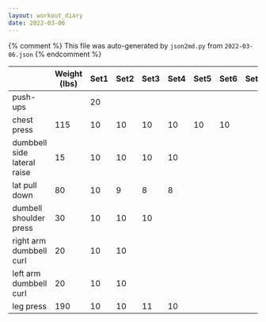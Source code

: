 ```yaml
---
layout: workout_diary
date: 2022-03-06
---
```


{% comment %}
    This file was auto-generated by `json2md.py` from `2022-03-06.json`
{% endcomment %}

|  | Weight (lbs) | Set1 | Set2 | Set3 | Set4 | Set5 | Set6 | Set7 | Set8 | Set9 | Set10 | Set11 | Set12 |
|--|--------------|------|------|------|------|------|------|------|------|------|-------|-------|-------|
| push-ups |  | 20 |  |  |  |  |  |  |  |  |  |  |  |
| chest press | 115 | 10 | 10 | 10 | 10 | 10 | 10 |  |  |  |  |  |  |
| dumbbell side lateral raise | 15 | 10 | 10 | 10 | 10 |  |  |  |  |  |  |  |  |
| lat pull down | 80 | 10 | 9 | 8 | 8 |  |  |  |  |  |  |  |  |
| dumbell shoulder press | 30 | 10 | 10 | 10 |  |  |  |  |  |  |  |  |  |
| right arm dumbbell curl | 20 | 10 | 10 |  |  |  |  |  |  |  |  |  |  |
| left arm dumbbell curl | 20 | 10 | 10 |  |  |  |  |  |  |  |  |  |  |
| leg press | 190 | 10 | 10 | 11 | 10 |  |  |  |  |  |  |  |  |

